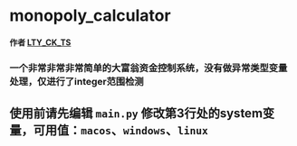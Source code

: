 # monopoly_calculator
#### 作者 [LTY_CK_TS](https://github.com/sahuidhsu)
### 一个非常非常非常简单的大富翁资金控制系统，没有做异常类型变量处理，仅进行了integer范围检测
## 使用前请先编辑 `main.py` 修改第3行处的system变量，可用值：`macos`、`windows`、`linux`
